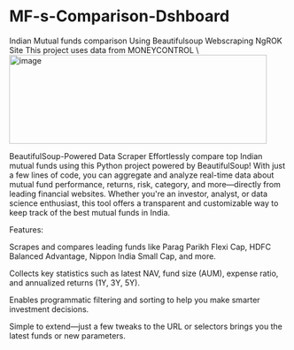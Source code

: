 # MF-s-Comparison-Dshboard
Indian Mutual funds comparison 
Using Beautifulsoup 
Webscraping 
NgROK Site
This project uses data from MONEYCONTROL
\\
<img width="465" height="161" alt="image" src="https://github.com/user-attachments/assets/091461a4-c9e4-4eb9-9c0b-8d1e3ed9ef98" />

BeautifulSoup-Powered Data Scraper
Effortlessly compare top Indian mutual funds using this Python project powered by BeautifulSoup! With just a few lines of code, you can aggregate and analyze real-time data about mutual fund performance, returns, risk, category, and more—directly from leading financial websites. Whether you're an investor, analyst, or data science enthusiast, this tool offers a transparent and customizable way to keep track of the best mutual funds in India.

Features:

Scrapes and compares leading funds like Parag Parikh Flexi Cap, HDFC Balanced Advantage, Nippon India Small Cap, and more.

Collects key statistics such as latest NAV, fund size (AUM), expense ratio, and annualized returns (1Y, 3Y, 5Y).

Enables programmatic filtering and sorting to help you make smarter investment decisions.

Simple to extend—just a few tweaks to the URL or selectors brings you the latest funds or new parameters.

